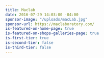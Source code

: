 ```yaml
---
title: Maclab
date: 2016-07-29 14:03:00 -04:00
sponsor-image: "/uploads/macLab.jpg"
sponsor-url: https://maclaboratory.com/
is-featured-on-home-page: true
is-featured-on-shops-galleries-page: true
is-first-tier: true
is-second-tier: false
is-third-tier: false
---
```

